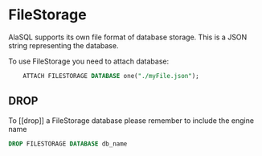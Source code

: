 # FileStorage

AlaSQL supports its own file format of database storage. This is a JSON string representing the database.

To use FileStorage you need to attach database:
```sql
    ATTACH FILESTORAGE DATABASE one("./myFile.json");
```


## DROP

To [[drop]] a FileStorage database please remember to include the engine name

```sql
DROP FILESTORAGE DATABASE db_name
```